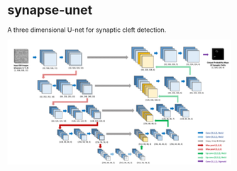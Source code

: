 # synapse-unet
A three dimensional U-net for synaptic cleft detection. 

![image](https://github.com/zudi-lin/synapse-unet/raw/master/img/unet_synapse.png)
